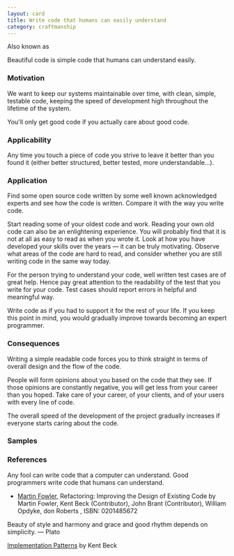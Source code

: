 ```yaml
---
layout: card
title: Write code that humans can easily understand
category: craftmanship
---
```


Also known as

Beautiful code is simple code that humans can understand easily.

### Motivation

We want to keep our systems maintainable over time, with clean, simple, testable code, keeping the speed of development high throughout the lifetime of the system.

You'll only get good code if you actually care about good code.

### Applicability

Any time you touch a piece of code you strive to leave it better than you found it (either better structured, better tested, more understandable...).

### Application

Find some open source code written by some well known acknowledged experts and see how the code is written. Compare it with the way you write code.

Start reading some of your oldest code and work. Reading your own old code can also be an enlightening experience. You will probably find that it is not at all as easy to read as when you wrote it. Look at how you have developed your skills over the years — it can be truly motivating. Observe what areas of the code are hard to read, and consider whether you are still writing code in the same way today.

For the person trying to understand your code, well written test cases are of great help. Hence pay great attention to the readability of the test that you write for your code. Test cases should report errors in helpful and meaningful way.

Write code as if you had to support it for the rest of your life. If you keep this point in mind, you would gradually improve towards becoming an expert programmer.

### Consequences

Writing a simple readable code forces you to think straight in terms of overall design and the flow of the code.

People will form opinions about you based on the code that they see. If those opinions are constantly negative, you will get less from your career than you hoped. Take care of your career, of your clients, and of your users with every line of code.

The overall speed of the development of the project gradually increases if everyone starts caring about the code.

### Samples

### References

Any fool can write code that a computer can understand. Good programmers write code that humans can understand.
- [Martin Fowler](http://www.softwarequotes.com/showquotes.aspx?id=573&name=Fowler,Martin), Refactoring: Improving the Design of Existing Code by Martin Fowler, Kent Beck (Contributor), John Brant (Contributor), William Opdyke, don Roberts , ISBN: 0201485672

Beauty of style and harmony and grace and good rhythm depends on simplicity. — Plato

[Implementation Patterns](http://www.informit.com/title/0321413091) by Kent Beck


